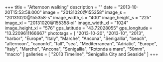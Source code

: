 +++
title = "Afternoon walking"
description = ""
date = "2013-10-20T15:53:58.000"
image = "20131020@155358"
image_s = "20131020@155358-s"
image_width_s = "400"
image_height_s = "225"
image_xl = "20131020@155358-xl"
image_width_xl = "1024"
image_height_xl = "576"
gps_latitude = "43.72028055"
gps_longitude = "13.2209611166667"
phototags = [ "2013-10-20", "2013-10", "2013", "harbor", "Europe", "Italy", "Marche", "Ancona", "Senigallia", "beach", "afternoon", "canonfd", "fall", "sea", "Mediterranean", "Adriatic", "Europe", "Italy", "Marche", "Ancona", "Senigallia", "Rotonda a mare", "50mm", "macro" ]
galleries = [ "2013 Timeline", "Senigallia City and Seaside" ]
+++
